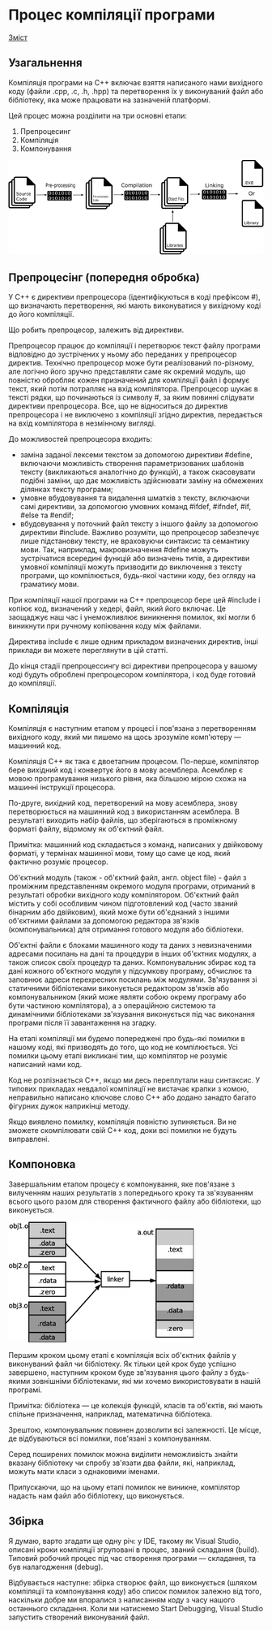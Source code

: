 # Процес компіляції програми

[Зміст](../README.md)

## Узагальнення



Компіляція програми на C++ включає взяття написаного нами вихідного коду (файли .cpp, .c, .h, .hpp) та перетворення їх у виконуваний файл або бібліотеку, яка може працювати на зазначеній платформі.

Цей процес можна розділити на три основні етапи:

1. Препроцесинг
2. Компіляція
3. Компонування

![Етапи створення виконуваного файлу](img/02-011.png)

## Препроцесінг (попередня обробка)
У C++ є директиви препроцесора (ідентифікуються в коді префіксом #), що визначають перетворення, які мають виконуватися у вихідному коді до його компіляції.

Що робить препроцесор, залежить від директиви.

Препроцесор працює до компіляції і перетворює текст файлу програми відповідно до зустрічених у ньому або переданих у препроцесор директив. Технічно препроцесор може бути реалізований по-різному, але логічно його зручно представляти саме як окремий модуль, що повністю обробляє кожен призначений для компіляції файл і формує текст, який потім потрапляє на вхід компілятора. Препроцесор шукає в тексті рядки, що починаються із символу #, за яким повинні слідувати директиви препроцесора. Все, що не відноситься до директив препроцесора і не виключено з компіляції згідно директив, передається на вхід компілятора в незмінному вигляді.

До можливостей препроцесора входить:

- заміна заданої лексеми текстом за допомогою директиви #define, включаючи можливість створення параметризованих шаблонів тексту (викликаються аналогічно до функцій), а також скасовувати подібні заміни, що дає можливість здійснювати заміну на обмежених ділянках тексту програми;
- умовне вбудовування та видалення шматків з тексту, включаючи самі директиви, за допомогою умовних команд #ifdef, #ifndef, #if, #else та #endif;
- вбудовування у поточний файл тексту з іншого файлу за допомогою директиви #include.
Важливо розуміти, що препроцесор забезпечує лише підстановку тексту, не враховуючи синтаксис та семантику мови. Так, наприклад, макровизначення #define можуть зустрічатися всередині функцій або визначень типів, а директиви умовної компіляції можуть призводити до виключення з тексту програми, що компілюється, будь-якої частини коду, без огляду на граматику мови.

При компіляції нашої програми на C++ препроцесор бере цей #include і копіює код, визначений у хедері, файл, який його включає. Це заощаджує наш час і унеможливлює виникнення помилок, які могли б виникнути при ручному копіювання коду між файлами.

Директива include є лише одним прикладом визначених директив, інші приклади ви можете переглянути в цій статті.

До кінця стадії препроцессингу всі директиви препроцесора у вашому коді будуть оброблені препроцесором компілятора, і код буде готовий до компіляції.

## Компіляція
Компіляція є наступним етапом у процесі і пов'язана з перетворенням вихідного коду, який ми пишемо на щось зрозуміле комп'ютеру — машинний код.

Компіляція C++ як така є двоетапним процесом. По-перше, компілятор бере вихідний код і конвертує його в мову асемблера. Асемблер є мовою програмування низького рівня, яка більшою мірою схожа на машинні інструкції процесора.

По-друге, вихідний код, перетворений на мову асемблера, знову перетворюється на машинний код з використанням асемблера. В результаті виходить набір файлів, що зберігаються в проміжному форматі файлу, відомому як об'єктний файл.

Примітка: машинний код складається з команд, написаних у двійковому форматі, у термінах машинної мови, тому що саме це код, який фактично розуміє процесор.

Об'єктний модуль (також - об'єктний файл, англ. object file) - файл з проміжним представленням окремого модуля програми, отриманий в результаті обробки вихідного коду компілятором. Об'єктний файл містить у собі особливим чином підготовлений код (часто званий бінарним або двійковим), який може бути об'єднаний з іншими об'єктними файлами за допомогою редактора зв'язків (компонувальника) для отримання готового модуля або бібліотеки.

Об'єктні файли є блоками машинного коду та даних з невизначеними адресами посилань на дані та процедури в інших об'єктних модулях, а також список своїх процедур та даних. Компонувальник збирає код та дані кожного об'єктного модуля у підсумкову програму, обчислює та заповнює адреси перехресних посилань між модулями. Зв'язування зі статичними бібліотеками виконується редактором зв'язків або компонувальником (який може являти собою окрему програму або бути частиною компілятора), а з операційною системою та динамічними бібліотеками зв'язування виконується під час виконання програми після її завантаження на згадку.

На етапі компіляції ми будемо попереджені про будь-які помилки в нашому коді, які призводять до того, що код не компілюється. Усі помилки цьому етапі викликані тим, що компілятор не розуміє написаний нами код.

Код не розпізнається C++, якщо ми десь переплутали наш синтаксис. У типових прикладах невдалої компіляції не вистачає крапки з комою, неправильно написано ключове слово C++ або додано занадто багато фігурних дужок наприкінці методу.

Якщо виявлено помилку, компіляція повністю зупиняється. Ви не зможете скомпілювати свій C++ код, доки всі помилки не будуть виправлені.

## Компоновка
Завершальним етапом процесу є компонування, яке пов'язане з вилученням наших результатів з попереднього кроку та зв'язуванням всього цього разом для створення фактичного файлу або бібліотеки, що виконується.

![Компоновка](img/02-021.png)

Першим кроком цьому етапі є компіляція всіх об'єктних файлів у виконуваний файл чи бібліотеку. Як тільки цей крок буде успішно завершено, наступним кроком буде зв'язування цього файлу з будь-якими зовнішніми бібліотеками, які ми хочемо використовувати в нашій програмі.

Примітка: бібліотека — це колекція функцій, класів та об'єктів, які мають спільне призначення, наприклад, математична бібліотека.

Зрештою, компонувальник повинен дозволити всі залежності. Це місце, де відбуваються всі помилки, пов'язані з компонуванням.

Серед поширених помилок можна виділити неможливість знайти вказану бібліотеку чи спробу зв'язати два файли, які, наприклад, можуть мати класи з однаковими іменами.

Припускаючи, що на цьому етапі помилок не виникне, компілятор надасть нам файл або бібліотеку, що виконується.

## Збірка
Я думаю, варто згадати ще одну річ: у IDE, такому як Visual Studio, описані кроки компіляції згруповані в процес, званий складання (build). Типовий робочий процес під час створення програми — складання, та був налагодження (debug).

Відбувається наступне: збірка створює файл, що виконується (шляхом компіляції та компонування коду) або список помилок залежно від того, наскільки добре ми впоралися з написанням коду з часу нашого останнього складання. Коли ми натиснемо Start Debugging, Visual Studio запустить створений виконуваний файл.